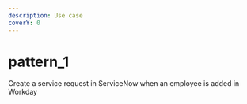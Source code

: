 ```yaml
---
description: Use case
coverY: 0
---
```


# pattern\_1

Create a service request in ServiceNow when an employee is added in Workday
